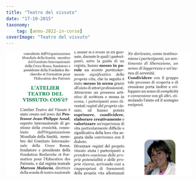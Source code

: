 ```yaml
---
title: "Teatro del vissuto"
date: "17-10-2015"
taxonomy: 
    tag: [anno-2022-in-corso]
coverImage: "Teatro del vissuto"
---
```


![Teatro del vissuto](images/Teatro%20del%20vissuto.jpg)
